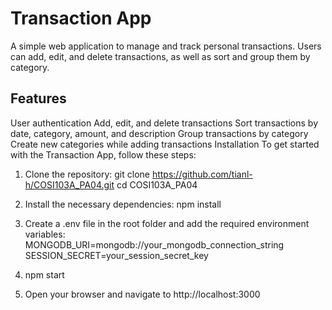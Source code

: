 # Transaction App
A simple web application to manage and track personal transactions. Users can add, edit, and delete transactions, as well as sort and group them by category.

## Features
User authentication
Add, edit, and delete transactions
Sort transactions by date, category, amount, and description
Group transactions by category
Create new categories while adding transactions
Installation
To get started with the Transaction App, follow these steps:

1. Clone the repository:
  git clone https://github.com/tianl-h/COSI103A_PA04.git
  cd COSI103A_PA04
  
2. Install the necessary dependencies:
  npm install

3. Create a .env file in the root folder and add the required environment variables:
  MONGODB_URI=mongodb://your_mongodb_connection_string
  SESSION_SECRET=your_session_secret_key
  
4. npm start

5. Open your browser and navigate to http://localhost:3000


